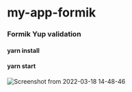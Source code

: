 # my-app-formik
### Formik Yup validation
#### yarn install
#### yarn start
![Screenshot from 2022-03-18 14-48-46](https://user-images.githubusercontent.com/95620433/158998106-522e467c-dcbb-4fb8-a002-27db98bfde33.png)
